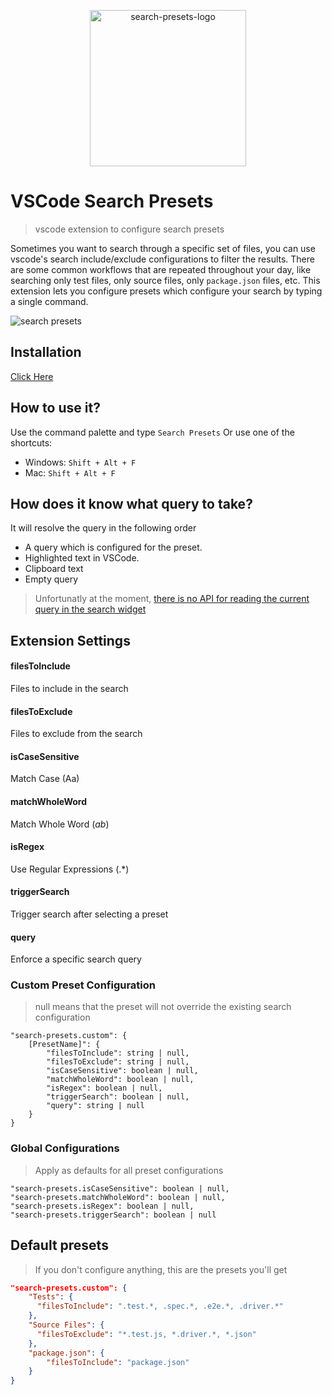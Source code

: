 <p align="center">
  <img width="250px" src="https://user-images.githubusercontent.com/11733036/191082260-cb3820c5-b335-4ead-bf8f-31db8d68b278.png" alt="search-presets-logo"/>
</p>

# VSCode Search Presets

> vscode extension to configure search presets

Sometimes you want to search through a specific set of files, you can use vscode's search include/exclude configurations to filter the results.
There are some common workflows that are repeated throughout your day, like searching only test files, only source files, only `package.json` files, etc.
This extension lets you configure presets which configure your search by typing a single command.

![search presets](https://user-images.githubusercontent.com/11733036/192136766-f8003514-d027-4083-94d8-5252546d8554.gif)

## Installation

[Click Here](https://marketplace.visualstudio.com/items?itemName=ranyitz.search-presets)

## How to use it?

Use the command palette and type `Search Presets` Or use one of the shortcuts:

- Windows: `Shift + Alt + F`
- Mac: `Shift + Alt + F`

## How does it know what query to take?

It will resolve the query in the following order

- A query which is configured for the preset.
- Highlighted text in VSCode.
- Clipboard text
- Empty query

> Unfortunatly at the moment, [there is no API for reading the current query in the search widget](https://github.com/microsoft/vscode/issues/152301#issuecomment-1250070003)

## Extension Settings

#### filesToInclude

Files to include in the search

#### filesToExclude

Files to exclude from the search

#### isCaseSensitive

Match Case (Aa)

#### matchWholeWord

Match Whole Word (_ab_)

#### isRegex

Use Regular Expressions (.\*)

#### triggerSearch

Trigger search after selecting a preset

#### query

Enforce a specific search query

### Custom Preset Configuration

> null means that the preset will not override the existing search configuration

```
"search-presets.custom": {
    [PresetName]": {
        "filesToInclude": string | null,
        "filesToExclude": string | null,
        "isCaseSensitive": boolean | null,
        "matchWholeWord": boolean | null,
        "isRegex": boolean | null,
        "triggerSearch": boolean | null,
        "query": string | null
    }
}
```

### Global Configurations

> Apply as defaults for all preset configurations

```
"search-presets.isCaseSensitive": boolean | null,
"search-presets.matchWholeWord": boolean | null,
"search-presets.isRegex": boolean | null,
"search-presets.triggerSearch": boolean | null
```

## Default presets

> If you don't configure anything, this are the presets you'll get

```json
"search-presets.custom": {
    "Tests": {
      "filesToInclude": ".test.*, .spec.*, .e2e.*, .driver.*"
    },
    "Source Files": {
      "filesToExclude": "*.test.js, *.driver.*, *.json"
    },
    "package.json": {
        "filesToInclude": "package.json"
    }
}
```
